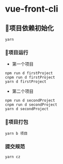 # vue-front-cli

## 🌟项目依赖初始化
```
yarn
```

### 🌟项目运行
- 第一个项目
```
npm run d firstProject
cnpm run d firstProject
yarn d firstProject
```

- 第二个项目
```
npm run d secondProject
cnpm run d secondProject
yarn d secondProject
```

### 🌟项目打包
```
yarn b 项目
```

### 提交规范
```
yarn cz
```
